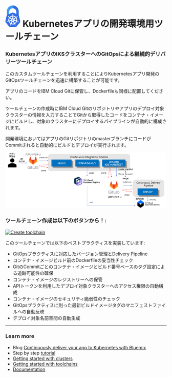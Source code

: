 # ![Icon](./.bluemix/secure-lock-kubernetes.png) Kubernetesアプリの開発環境用ツールチェーン


### KubernetesアプリのIKSクラスターへのGitOpsによる継続的デリバリーツールチェーン
このカスタムツールチェーンを利用することによりKubernetesアプリ開発のGitOpsツールチェーンを迅速に構築することが可能です。

アプリのコードをIBM Cloud Gitに保管し、Dockerfileも同様に配置してください。

ツールチェーンの作成時にIBM Cloud Gitのリポジトリやアプリのデプロイ対象クラスターの情報を入力することでGitから取得したコードをコンテナ・イメージにビルドし、対象のクラスターにデプロイするパイプラインが自動的に構成されます。

開発環境においてはアプリのGitリポジトリのmasterブランチにコードがCommitされると自動的にビルドとデプロイが実行されます。

![Icon](./.bluemix/toolchain.png)

### ツールチェーン作成は以下のボタンから！:

[![Create toolchain](https://cloud.ibm.com/devops/graphics/create_toolchain_button.png)](https://cloud.ibm.com/devops/setup/deploy?repository=https%3A%2F%2Fgithub.com%2Fstrada501%2Fkube-toolchain-gitops-dev.git)

このツールチェーンでは以下のベストプラクティスを実装しています:
- GitOpsプラクティスに対応したバージョン管理とDelivery Pipeline
- コンテナ・イメージビルド前のDockerfileの妥当性チェック
- GitのCommitごとのコンテナ・イメージとビルド番号ベースのタグ設定による追跡可能性の確保
- コンテナ・イメージのレジストリーへの保管
- APIトークンを利用したデプロイ対象クラスターへのアクセス権限の自動構成
- コンテナ・イメージのセキュリティ脆弱性のチェック
- GitOpsプラクティスに則った最新ビルドイメージタグのマニフェストファイルへの自動反映
- デプロイ対象名前空間の自動生成

---
### Learn more

* Blog [Continuously deliver your app to Kubernetes with Bluemix](https://www.ibm.com/blogs/cloud-archive/2017/07/continuously-deliver-your-app-to-kubernetes-with-bluemix/)
* Step by step [tutorial](https://www.ibm.com/cloud/architecture/tutorials/use-develop-kubernetes-app-toolchain)
* [Getting started with clusters](https://cloud.ibm.com/docs/containers?topic=containers-getting-started)
* [Getting started with toolchains](https://cloud.ibm.com/devops/getting-started)
* [Documentation](https://cloud.ibm.com/docs/services/ContinuousDelivery?topic=ContinuousDelivery-getting-started&pos=2)
